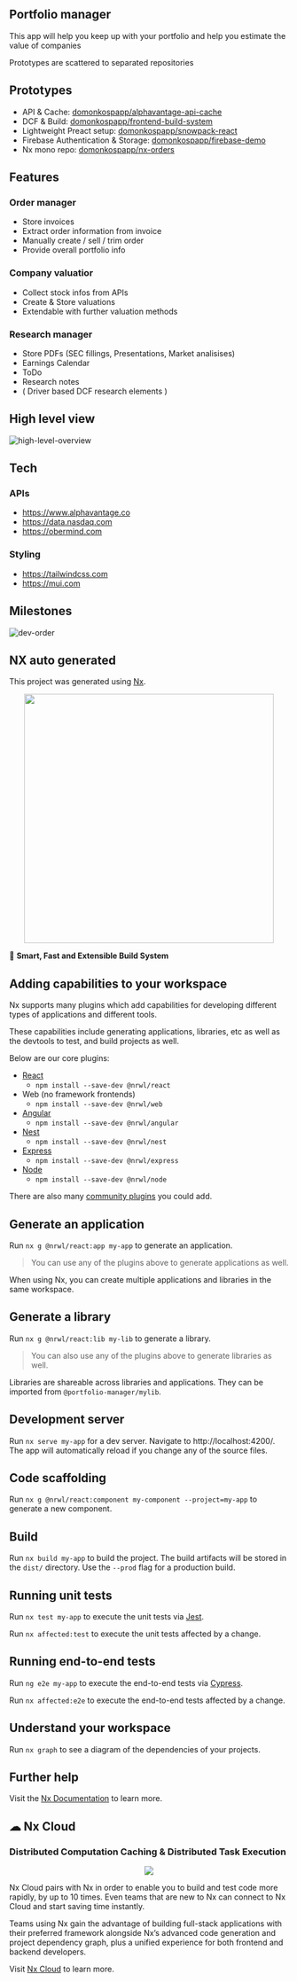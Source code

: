 ## Portfolio manager
This app will help you keep up with your portfolio and help you estimate the value of companies

Prototypes are scattered to separated repositories
## Prototypes
- API & Cache: [domonkospapp/alphavantage-api-cache](https://github.com/domonkospapp/alphavantage-api-cache)
- DCF & Build: [domonkospapp/frontend-build-system](https://github.com/domonkospapp/frontend-build-system)
- Lightweight Preact setup: [domonkospapp/snowpack-react](https://github.com/domonkospapp/snowpack-react)
- Firebase Authentication & Storage: [domonkospapp/firebase-demo](https://github.com/domonkospapp/firebase-demo)
- Nx mono repo: [domonkospapp/nx-orders](https://github.com/domonkospapp/nx-orders/)

## Features
### Order manager
- Store invoices
- Extract order information from invoice
- Manually create / sell / trim order
- Provide overall portfolio info
### Company valuatior
- Collect stock infos from APIs
- Create & Store valuations
- Extendable with further valuation methods
### Research manager
- Store PDFs (SEC fillings, Presentations, Market analisises)
- Earnings Calendar
- ToDo
- Research notes
- ( Driver based DCF research elements )
## High level view
![high-level-overview](https://user-images.githubusercontent.com/51707177/151068823-9d17317f-4086-4b6b-9952-3c1edd22a6d7.png)
## Tech
### APIs
- https://www.alphavantage.co
- https://data.nasdaq.com
- https://obermind.com
### Styling
- https://tailwindcss.com
- https://mui.com
## Milestones
![dev-order](https://user-images.githubusercontent.com/51707177/151069606-624ec29d-e2a5-48a8-8122-62d2ed71355d.png)

## NX auto generated
This project was generated using [Nx](https://nx.dev).

<p style="text-align: center;"><img src="https://raw.githubusercontent.com/nrwl/nx/master/images/nx-logo.png" width="450"></p>

🔎 **Smart, Fast and Extensible Build System**

## Adding capabilities to your workspace

Nx supports many plugins which add capabilities for developing different types of applications and different tools.

These capabilities include generating applications, libraries, etc as well as the devtools to test, and build projects as well.

Below are our core plugins:

- [React](https://reactjs.org)
  - `npm install --save-dev @nrwl/react`
- Web (no framework frontends)
  - `npm install --save-dev @nrwl/web`
- [Angular](https://angular.io)
  - `npm install --save-dev @nrwl/angular`
- [Nest](https://nestjs.com)
  - `npm install --save-dev @nrwl/nest`
- [Express](https://expressjs.com)
  - `npm install --save-dev @nrwl/express`
- [Node](https://nodejs.org)
  - `npm install --save-dev @nrwl/node`

There are also many [community plugins](https://nx.dev/community) you could add.

## Generate an application

Run `nx g @nrwl/react:app my-app` to generate an application.

> You can use any of the plugins above to generate applications as well.

When using Nx, you can create multiple applications and libraries in the same workspace.

## Generate a library

Run `nx g @nrwl/react:lib my-lib` to generate a library.

> You can also use any of the plugins above to generate libraries as well.

Libraries are shareable across libraries and applications. They can be imported from `@portfolio-manager/mylib`.

## Development server

Run `nx serve my-app` for a dev server. Navigate to http://localhost:4200/. The app will automatically reload if you change any of the source files.

## Code scaffolding

Run `nx g @nrwl/react:component my-component --project=my-app` to generate a new component.

## Build

Run `nx build my-app` to build the project. The build artifacts will be stored in the `dist/` directory. Use the `--prod` flag for a production build.

## Running unit tests

Run `nx test my-app` to execute the unit tests via [Jest](https://jestjs.io).

Run `nx affected:test` to execute the unit tests affected by a change.

## Running end-to-end tests

Run `ng e2e my-app` to execute the end-to-end tests via [Cypress](https://www.cypress.io).

Run `nx affected:e2e` to execute the end-to-end tests affected by a change.

## Understand your workspace

Run `nx graph` to see a diagram of the dependencies of your projects.

## Further help

Visit the [Nx Documentation](https://nx.dev) to learn more.



## ☁ Nx Cloud

### Distributed Computation Caching & Distributed Task Execution

<p style="text-align: center;"><img src="https://raw.githubusercontent.com/nrwl/nx/master/images/nx-cloud-card.png"></p>

Nx Cloud pairs with Nx in order to enable you to build and test code more rapidly, by up to 10 times. Even teams that are new to Nx can connect to Nx Cloud and start saving time instantly.

Teams using Nx gain the advantage of building full-stack applications with their preferred framework alongside Nx’s advanced code generation and project dependency graph, plus a unified experience for both frontend and backend developers.

Visit [Nx Cloud](https://nx.app/) to learn more.
